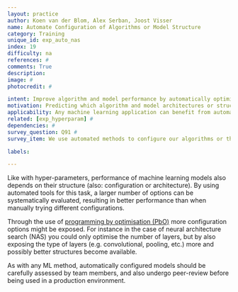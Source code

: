 ```yaml
---
layout: practice
author: Koen van der Blom, Alex Serban, Joost Visser
name: Automate Configuration of Algorithms or Model Structure
category: Training
unique_id: exp_auto_nas
index: 19
difficulty: na
references: #
comments: True
description:
image: #
photocredit: #

intent: Improve algorithm and model performance by automatically optimising their structures #
motivation: Predicting which algorithm and model architectures or structures are high-performing is very difficult, and trying different combinations is time-consuming. Optimisation tools are available to automate this. #
applicability: Any machine learning application can benefit from automatic configuration. #
related: [exp_hyperparam] #
dependencies: #
survey_question: Q91 #
survey_item: We use automated methods to configure our algorithms or the structure of our models.

labels:

---
```


Like with hyper-parameters, performance of machine learning models also depends on their structure (also: configuration or architecture). By using automated tools for this task, a larger number of options can be systematically evaluated, resulting in better performance than when manually trying different configurations.

Through the use of <a href="http://www.prog-by-opt.net/">programming by optimisation (PbO)</a> more configuration options might be exposed. For instance in the case of neural architecture search (NAS) you could only optimise the number of layers, but by also exposing the type of layers (e.g. convolutional, pooling, etc.) more and possibly better structures become available.

As with any ML method, automatically configured models should be carefully assessed by team members, and also undergo peer-review before being used in a production environment.


